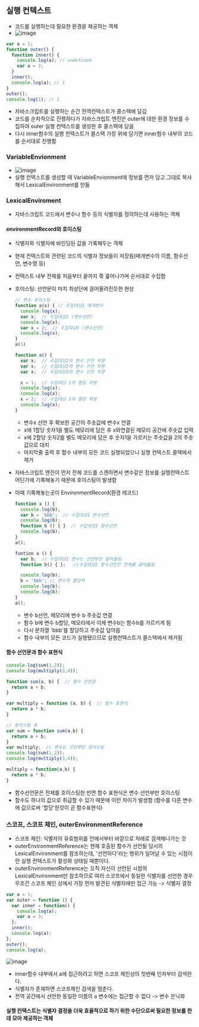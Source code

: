 <!-- 학습한 내용은 여기에 정리해주세요. -->
## 실행 컨텍스트
- 코드를 실행하는데 필요한 환경을 제공하는 객체
- ![image](https://github.com/user-attachments/assets/2dfffa01-7366-41ea-9437-4128deffafef)
```js
var a = 1;
function outer() {
  function inner() {
    console.log(a); // undefined
    var a = 3;
  }
  inner();
  console.log(a); // 1
}
outer();
console.log(1); // 1
```
- 자바스크립트를 실행하는 순간 전역컨텍스트가 콜스택에 담김
- 코드를 순차적으로 진행하다가 자바스크립트 엔진은 outer에 대한 환경 정보를 수집하여 outer 실행 컨텍스트를 생성한 후 콜스택에 담음
- 다시 inner함수의 실행 컨텍스트가 콜스택 가장 위에 담기면 inner함수 내부의 코드를 순서대로 진행함

### VariableEnvionment
- ![image](https://github.com/user-attachments/assets/2791e0d3-20ce-46f4-a578-be36f89b3a3e)
- 실행 컨텍스트를 생성할 때 VariableEnvionment에 정보를 먼저 담고 그대로 복사해서 LexicalEnvironment를 만듦

### LexicalEnviroment
- 자바스크립트 코드에서 변수나 함수 등의 식별자를 정의하는데 사용하는 객체
  
#### environmentRecord와 호이스팅 
- 식별자와 식별자에 바인딩된 값을 기록해두는 객체
- 현재 컨텍스트와 관련된 코드의 식별자 정보들이 저장됨(매개변수의 이름, 함수선언, 변수명 등)
- 컨텍스트 내부 전체를 처음부터 끝까지 쭉 훑어나가며 순서대로 수집함
- 호이스팅: 선언문이 마치 최상단에 끌어올려진듯한 현상
  ```js
  // 변수 호이스팅
  function a(x) { // 수집대상1 매개변수
    console.log(x); 
    var x;  // 수집대상2 (변수선언)
    console.log(x);
    var x = 2;  // 수집대상3 (변수선언)
    console.log(x);
  }
  a(1)
  ```
  ```js
  function a() {
    var x;  // 수집대상1의 변수 선언 부분
    var x;  // 수집대상2의 변수 선언 부분
    var x;  // 수집대상3의 변수 선언 부분

    x = 1;  // 수집대상 1의 할당 부분
    console.log(x);
    console.log(x);
    x = 2;  // 수집대상 3의 할당 부분
    console.log(x);
  }
  ```
  - 변수x 선언 후 확보한 공간의 주솟값에 변수x 연결
  - x에 1할당 숫자1을 별도 메모리에 담은 후 x와연결된 메모리 공간에 주솟값 입력
  - x에 2할당 숫자2를 별도 메모리에 담은 후 숫자1을 가르키는 주솟값을 2의 주솟값으로 대치
  - 마지막줄 출력 후 함수 내부의 모든 코드 실행되었으니 실행 컨텍스트 콜택에서 제거
    
- 자바스크립트 엔진이 먼저 전체 코드를 스캔하면서 변수같은 정보를 실행컨텍스트 어딘가에 기록해놓기 때문에 호이스팅이 발생함
- 이때 기록해놓는곳이 EnvironmentRecord(환경 레코드)
  ```js
  function a () {
    console.log(b);
    var b = 'bbb';  // 수집대상1 변수선언
    console.log(b);
    function b () { }  // 수집대상2 함수선언
    console.log(b);
  }
  a();
  ```
  ```js
  funtion a () {
    var b;  // 수집대상1 변수는 선언부만 끌어올림
    function b() { };   //수집대상2 함수선언은 전체를 끌어올림

    console.log(b);
    b = 'bbb'; // 변수의 할당부
    console.log(b);
    console.log(b);
  }
  a();
  ```
    - 변수 b선언, 메모리에 변수 b 주솟값 연결
    - 함수 b에 변수 b할당, 메모리에서 이제 변수b는 함수b를 가르키게 됨
    - 다시 문자열 'bbb'를 할당하고 주솟값 덮어씀
    - 함수 내부의 모든 코드가 실행됐으므로 실행컨텍스트가 콜스택에서 제거됨

#### 함수 선언문과 함수 표현식
```js
console.log(sum(1,2));
console.log(multiply(3,4));

function sum(a, b) {  // 함수 선언문
  return a + b;
}

var multiply = function (a, b) {  // 함수 표현식
  return a * b;
}
```
```js
// 호이스팅 후
var sum = function sum(a,b) { 
  return a + b;  
}
var multiply;  // 변수는 선언부만 호이스팅
console.log(sum(1,2));
console.log(multiply(3,4));

multiply = function(a,b) {
  return a * b;
}
```
- 함수선언문은 전체를 호이스팅한 반면 함수 표현식은 변수 선언부만 호이스팅
- 함수도 하나의 값으로 취급할 수 있기 때문에 이런 차이가 발생함 (함수를 다른 변수에 값으로써 '할당'한것이 곧 함수표현식)

### 스코프, 스코프 체인, outerEnvironmentReference
- 스코프 체인: 식별자의 유효범위를 안에서부터 바깥으로 차례로 검색해나가는 것
- outerEnvironmentReference는 현재 호출된 함수가 선언될 당시의 LexicalEnvironment를 참조하는데, '선언하다'라는 행위가 일어날 수 있는 시점이란 실행 컨텍스트가 활성화 상태일 때뿐이다.
- outerEnvironmentReference는 오직 자신이 선언된 시점의 LexicalEnvironment만 참조하므로 여러 스코프에서 동일한 식별자를 선언한 경우 무조건 스코프 체인 상에서 가장 먼저 발견된 식별자에만 접근 가능 -> 식별자 결정
```js
var a = 1;
var outer = function () {
  var inner = function() {
    console.log(a);
    var a = 3;
  };
  inner();
  console.log(a);
};
outer();
console.log(a);
```
![image](https://github.com/user-attachments/assets/4f0b5e9f-bbf8-462f-9afc-4f8268acced3)
- inner함수 내부에서 a에 접근하려고 하면 스코프 체인상의 첫번째 인자부터 검색한다.
- 식별자가 존재하면 스코프체인 검색을 멈춘다.
- 전역 공간에서 선언한 동일한 이름의 a 변수에는 접근할 수 없다 -> 변수 은닉화

#### 실행 컨텍스트는 식별자 결정을 더욱 효율적으로 하기 위한 수단으로써 필요한 정보를 한데 모아 제공하는 객체

